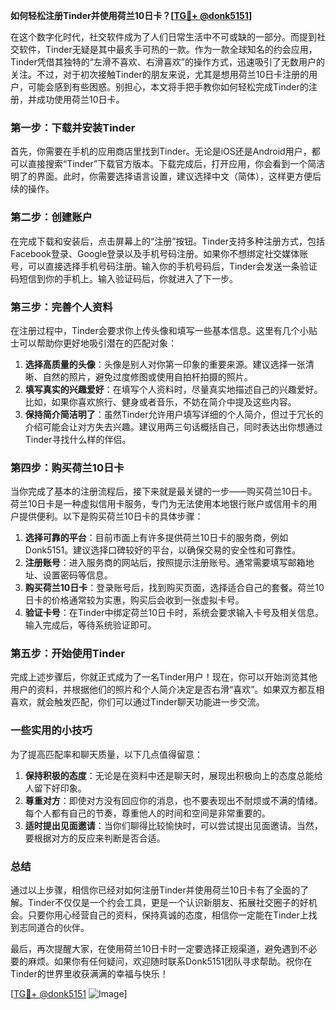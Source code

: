 **如何轻松注册Tinder并使用荷兰10日卡？[[TG💪+ @donk5151](https://t.me/s/donk5151)]**

在这个数字化时代，社交软件成为了人们日常生活中不可或缺的一部分。而提到社交软件，Tinder无疑是其中最炙手可热的一款。作为一款全球知名的约会应用，Tinder凭借其独特的“左滑不喜欢、右滑喜欢”的操作方式，迅速吸引了无数用户的关注。不过，对于初次接触Tinder的朋友来说，尤其是想用荷兰10日卡注册的用户，可能会感到有些困惑。别担心，本文将手把手教你如何轻松完成Tinder的注册，并成功使用荷兰10日卡。

### **第一步：下载并安装Tinder**
首先，你需要在手机的应用商店里找到Tinder。无论是iOS还是Android用户，都可以直接搜索“Tinder”下载官方版本。下载完成后，打开应用，你会看到一个简洁明了的界面。此时，你需要选择语言设置，建议选择中文（简体），这样更方便后续的操作。

### **第二步：创建账户**
在完成下载和安装后，点击屏幕上的“注册”按钮。Tinder支持多种注册方式，包括Facebook登录、Google登录以及手机号码注册。如果你不想绑定社交媒体账号，可以直接选择手机号码注册。输入你的手机号码后，Tinder会发送一条验证码短信到你的手机上。输入验证码后，你就进入了下一步。

### **第三步：完善个人资料**
在注册过程中，Tinder会要求你上传头像和填写一些基本信息。这里有几个小贴士可以帮助你更好地吸引潜在的匹配对象：

1. **选择高质量的头像**：头像是别人对你第一印象的重要来源。建议选择一张清晰、自然的照片，避免过度修图或使用自拍杆拍摄的照片。
2. **填写真实的兴趣爱好**：在填写个人资料时，尽量真实地描述自己的兴趣爱好。比如，如果你喜欢旅行、健身或者音乐，不妨在简介中提及这些内容。
3. **保持简介简洁明了**：虽然Tinder允许用户填写详细的个人简介，但过于冗长的介绍可能会让对方失去兴趣。建议用两三句话概括自己，同时表达出你想通过Tinder寻找什么样的伴侣。

### **第四步：购买荷兰10日卡**
当你完成了基本的注册流程后，接下来就是最关键的一步——购买荷兰10日卡。荷兰10日卡是一种虚拟信用卡服务，专门为无法使用本地银行账户或信用卡的用户提供便利。以下是购买荷兰10日卡的具体步骤：

1. **选择可靠的平台**：目前市面上有许多提供荷兰10日卡的服务商，例如Donk5151。建议选择口碑较好的平台，以确保交易的安全性和可靠性。
2. **注册账号**：进入服务商的网站后，按照提示注册账号。通常需要填写邮箱地址、设置密码等信息。
3. **购买荷兰10日卡**：登录账号后，找到购买页面，选择适合自己的套餐。荷兰10日卡的价格通常较为实惠，购买后会收到一张虚拟卡号。
4. **验证卡号**：在Tinder中绑定荷兰10日卡时，系统会要求输入卡号及相关信息。输入完成后，等待系统验证即可。

### **第五步：开始使用Tinder**
完成上述步骤后，你就正式成为了一名Tinder用户！现在，你可以开始浏览其他用户的资料，并根据他们的照片和个人简介决定是否右滑“喜欢”。如果双方都互相喜欢，就会触发匹配，你们可以通过Tinder聊天功能进一步交流。

### **一些实用的小技巧**
为了提高匹配率和聊天质量，以下几点值得留意：

1. **保持积极的态度**：无论是在资料中还是聊天时，展现出积极向上的态度总能给人留下好印象。
2. **尊重对方**：即使对方没有回应你的消息，也不要表现出不耐烦或不满的情绪。每个人都有自己的节奏，尊重他人的时间和空间是非常重要的。
3. **适时提出见面邀请**：当你们聊得比较愉快时，可以尝试提出见面邀请。当然，要根据对方的反应来判断是否合适。

### **总结**
通过以上步骤，相信你已经对如何注册Tinder并使用荷兰10日卡有了全面的了解。Tinder不仅仅是一个约会工具，更是一个认识新朋友、拓展社交圈子的好机会。只要你用心经营自己的资料，保持真诚的态度，相信你一定能在Tinder上找到志同道合的伙伴。

最后，再次提醒大家，在使用荷兰10日卡时一定要选择正规渠道，避免遇到不必要的麻烦。如果你有任何疑问，欢迎随时联系Donk5151团队寻求帮助。祝你在Tinder的世界里收获满满的幸福与快乐！

[[TG💪+ @donk5151](https://t.me/s/donk5151) ![Image](https://i.postimg.cc/rwNCRYN7/Snipaste-2025-04-30-17-27-05.png)]